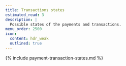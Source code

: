```yaml
---
title: Transactions states
estimated_read: 3
description: |
  Possible states of the payments and transactions.
menu_order: 2500
icon:
  content: hdr_weak
  outlined: true
---
```


{% include payment-transaction-states.md %}

